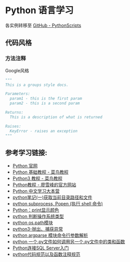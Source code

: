 # Python 语言学习

各实例转移至 [GitHub - PythonScripts](https://github.com/YellowTulipShow/PythonScripts)

## 代码风格
### 方法注释
Google风格
```python
"""
This is a groups style docs.

Parameters:
  param1 - this is the first param
  param2 - this is a second param

Returns:
  This is a description of what is returned

Raises:
  KeyError - raises an exception
"""
```

## 参考学习链接:
* [Python 官网](https://www.python.org/)
* [Python 基础教程 - 菜鸟教程](http://www.runoob.com/python/python-tutorial.html)
* [Python3 教程 - 菜鸟教程](http://www.runoob.com/python3/python3-tutorial.html)
* [Python教程 - 廖雪峰的官方网站](https://www.liaoxuefeng.com/wiki/0014316089557264a6b348958f449949df42a6d3a2e542c000)
* [Python 中文学习大本营](http://www.pythondoc.com/)
* [python笔记(一)获取当前目录路径和文件](https://www.cnblogs.com/Jomini/p/8636129.html)
* [python subprocess, Popen (执行 shell 命令)](http://www.cnblogs.com/nerrissa/articles/5784746.html)
* [Python：print显示颜色](http://www.cnblogs.com/ping-y/p/5897018.html)
* [python 判断操作系统类型](https://www.cnblogs.com/snow-backup/p/4151276.html)
* [python os.path模块](https://www.cnblogs.com/dkblog/archive/2011/03/25/1995537.html)
* [python3-抛出、捕获异常](https://blog.csdn.net/qq_33961117/article/details/82108271)
* [python argparse 模块命令行参数解析](https://blog.csdn.net/huangfei711/article/details/80325946)
* [python 一个.py文件如何调用另一个.py文件中的类和函数](https://blog.csdn.net/winycg/article/details/78512300)
* [Python连接SQL Server入门](https://blog.csdn.net/chroming/article/details/51541959)
* [python代码规范以及函数注释规范](https://www.cnblogs.com/19921019yy/p/8024731.html)

